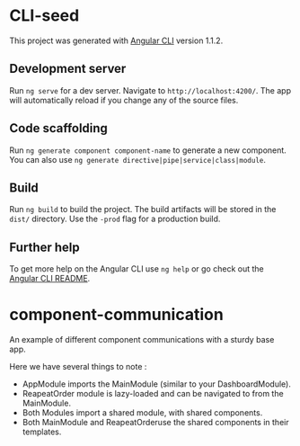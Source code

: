 # CLI-seed

This project was generated with [Angular CLI](https://github.com/angular/angular-cli) version 1.1.2.

## Development server

Run `ng serve` for a dev server. Navigate to `http://localhost:4200/`. The app will automatically reload if you change any of the source files.

## Code scaffolding

Run `ng generate component component-name` to generate a new component. You can also use `ng generate directive|pipe|service|class|module`.

## Build

Run `ng build` to build the project. The build artifacts will be stored in the `dist/` directory. Use the `-prod` flag for a production build.

## Further help

To get more help on the Angular CLI use `ng help` or go check out the [Angular CLI README](https://github.com/angular/angular-cli/blob/master/README.md).

# component-communication
An example of different component communications with a sturdy base app.

Here we have several things to note :
  - AppModule imports the MainModule (similar to your DashboardModule).
  - ReapeatOrder module is lazy-loaded and can be navigated to from the MainModule.
  - Both Modules import a shared module, with shared components.
  - Both MainModule and ReapeatOrderuse the shared components in their templates.
